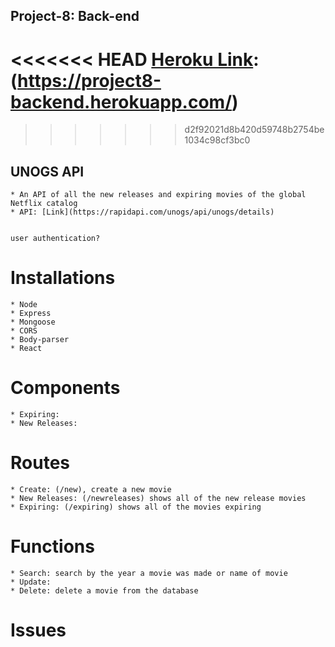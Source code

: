 ## **Project-8: Back-end**
<<<<<<< HEAD
[Heroku Link]: (https://project8-backend.herokuapp.com/)
=======
[Heroku Link]: (project8-backend.herokuapp.com)

>>>>>>> d2f92021d8b420d59748b2754be1034c98cf3bc0

## UNOGS API

    * An API of all the new releases and expiring movies of the global Netflix catalog
    * API: [Link](https://rapidapi.com/unogs/api/unogs/details)


    user authentication?

# Installations

    * Node
    * Express
    * Mongoose
    * CORS
    * Body-parser
    * React

# Components

    * Expiring:
    * New Releases:

# Routes

    * Create: (/new), create a new movie
    * New Releases: (/newreleases) shows all of the new release movies
    * Expiring: (/expiring) shows all of the movies expiring

# Functions

    * Search: search by the year a movie was made or name of movie
    * Update:
    * Delete: delete a movie from the database
    
# Issues
